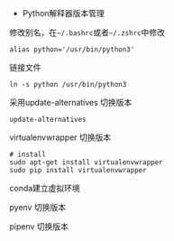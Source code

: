 

- Python解释器版本管理

修改别名，在`~/.bashrc`或者`~/.zshrc`中修改

`alias python='/usr/bin/python3'`

链接文件

`ln -s python /usr/bin/python3`

采用update-alternatives 切换版本

`update-alternatives`

virtualenvwrapper 切换版本

```shell
# install
sudo apt-get install virtualenvwrapper
sudo pip install virtualenvwrapper
```

conda建立虚拟环境

pyenv 切换版本

pipenv 切换版本

